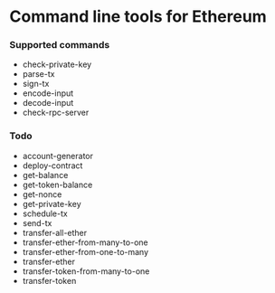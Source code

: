 Command line tools for Ethereum
==========================

### Supported commands
* check-private-key
* parse-tx
* sign-tx
* encode-input
* decode-input
* check-rpc-server


### Todo
* account-generator
* deploy-contract
* get-balance
* get-token-balance
* get-nonce
* get-private-key
* schedule-tx
* send-tx
* transfer-all-ether
* transfer-ether-from-many-to-one
* transfer-ether-from-one-to-many
* transfer-ether
* transfer-token-from-many-to-one
* transfer-token

